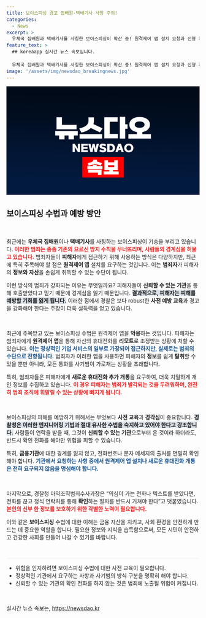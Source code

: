 ```yaml
---
title: 보이스피싱 경고 집배원·택배기사 사칭 주의!
categories:
  - News
excerpt: >
  우체국 집배원과 택배기사를 사칭한 보이스피싱이 확산 중! 원격제어 앱 설치 요청과 신형 휴대폰 개통 요구가 이어지고 있어 주의가 절실하다. 당신의 소중한 정보를 지키기 위한 필수 상식은?
feature_text: >
  ## koreaapp 실시간 뉴스 속보입니다.

  우체국 집배원과 택배기사를 사칭한 보이스피싱이 확산 중! 원격제어 앱 설치 요청과 신형 휴대폰 개통 요구가 이어지고 있어 주의가 절실하다. 당신의 소중한 정보를 지키기 위한 필수 상식은?
image: '/assets/img/newsdao_breakingnews.jpg'
---
```


<p><img src="/assets/img/newsdao_breakingnews.jpg" alt="koreaapp 속보" /></p>

<h2 data-ke-size="size26">보이스피싱 수법과 예방 방안</h2>

<p data-ke-size="size16">&nbsp;</p>  

<p>최근에는 <strong>우체국 집배원</strong>이나 <strong>택배기사</strong>를 사칭하는 보이스피싱이 기승을 부리고 있습니다. <b><span style="color: #ee2323;">이러한 범죄는 종종 기존의 으르신 방지 수칙을 무너뜨리며, 사람들의 경계심을 허물고 있습니다.</span></b> 범죄자들이 <strong>피해자</strong>에게 접근하기 위해 사용하는 방식은 다양하지만, 최근에 특히 주목해야 할 점은 <strong>원격제어 앱</strong> 설치를 요구하는 것입니다. 이는 <strong>범죄자</strong>가 피해자의 <strong>정보와 자산</strong>을 손쉽게 취득할 수 있는 수단이 됩니다. </p>

<p>이런 방식의 범죄가 강화되는 이유는 무엇일까요? 피해자들이 <strong>신뢰할 수 있는 기관</strong>을 통해 호출받았다고 믿기 때문에 경계심을 잃기 때문입니다. <b><span style="background-color: #21538527;">결과적으로, 피해자는 피해를 예방할 기회를 잃게 됩니다.</span></b> 이러한 점에서 경찰은 보다 robust한 <strong>사전 예방 교육</strong>과 경고을 강화해야 한다는 주장이 더욱 설득력을 얻고 있습니다.</p>

<p data-ke-size="size16">&nbsp;</p>  

<p>최근에 주목받고 있는 보이스피싱 수법은 원격제어 앱을 <strong>악용</strong>하는 것입니다. 피해자는 범죄자에게 <strong>원격제어 앱</strong>을 통해 자신의 휴대전화를 <strong>리모트</strong>로 조정받는 상황에 처할 수 있습니다. <b><span style="color: #1a5490;">이는 정상적인 기업 서비스의 일부로 가장되어 접근하지만, 실제로는 범죄의 수단으로 전향됩니다.</span></b>  범죄자가 이러한 앱을 사용하면 피해자의 <strong>정보</strong>를 쉽게 <strong>탈취</strong>할 수 있을 뿐만 아니라, 모든 통화를 사기범이 가로채는 상황을 초래합니다.</p>

<p>특히, 범죄자들은 피해자에게 <b>새로운 휴대전화 추가 개통</b>을 요구하여, 더욱 치밀하게 개인 정보를 수집하고 있습니다. <b><span style="color: #ee2323;">이 경우 피해자는 범죄가 발각되는 것을 두려워하며, 완전히 범죄 조직에 휘말릴 수 있는 상황에 빠지게 됩니다.</span></b> </p>

<p data-ke-size="size16">&nbsp;</p>  

<p>보이스피싱의 피해를 예방하기 위해서는 무엇보다 <strong>사전 교육</strong>과 <strong>경각심</strong>이 중요합니다. <b><span style="background-color: #21538527;">경찰청은 이러한 엔지니어링 기법과 절대 유사한 수법을 숙지하고 있어야 한다고 강조합니다.</span></b> 사람들이 연락을 받을 때, 그것이 <strong>신뢰할 수 있는 기관</strong>으로부터 온 것이라 하더라도, 반드시 확인 전화를 해야만 위험을 피할 수 있습니다. </p>

<p>특히, <strong>금융기관</strong>에 대한 경계를 잃지 않고, 전화번호나 문자 메세지의 출처를 면밀히 확인해야 합니다. <b><span style="color: #1a5490;">기관에서 요청하는 사항 중에서 원격제어 앱 설치나 새로운 휴대전화 개통은 전혀 요구되지 않음을 명심해야 합니다.</span></b> </p>

<p data-ke-size="size16">&nbsp;</p>  

<p>마지막으로, 경찰청 마약조직범죄수사과장은 “의심이 가는 전화나 텍스트를 받았다면, 전화를 끊고 정식 연락처를 통해 <strong>확인</strong>하는 절차를 반드시 거쳐야 한다”고 덧붙였습니다. <b><span style="color: #ee2323;">본인의 신부 한 정보를 보호하기 위한 각별한 노력이 필요합니다.</span></b></p>

<p>이와 같은 <strong>보이스피싱</strong> 수법에 대한 이해는 금융 자산을 지키고, 사회 환경을 안전하게 만드는 데 중요한 역할을 합니다. 필요한 정보와 지식을 습득함으로써, 모든 시민이 안전하고 건강한 사회를 만들어 나갈 수 있기를 바랍니다.</p>

<p data-ke-size="size16">&nbsp;</p> 

<hr style="height: 1px; background-color: #eee; border: none;">  

<ul>  
<li>위험을 인지하려면 보이스피싱 수법에 대한 사전 교육이 필요합니다.</li>  
<li>정상적인 기관에서 요구하는 사항과 사기범의 방식 구분을 명확히 해야 합니다.</li>  
<li>신뢰할 수 있는 기관의 확인 전화를 하지 않는 것은 범죄에 노출될 위험이 커집니다.</li>  
</ul>  

<p data-ke-size="size16">&nbsp;</p> 
실시간 뉴스 속보는, <a href="https://newsdao.kr" rel="dofollow">https://newsdao.kr</a>



